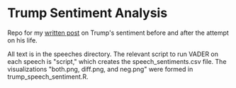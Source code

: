# Trump Sentiment Analysis
Repo for my [written post](https://benjamingrayzel.substack.com/publish/post/147826016) on Trump's sentiment before and after the attempt on his life.

All text is in the speeches directory. The relevant script to run VADER on each speech is "script," which creates the speech_sentiments.csv file. The visualizations "both.png, diff.png, and neg.png" were formed in trump_speech_sentiment.R.
